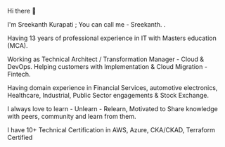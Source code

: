 Hi there 👋

I'm Sreekanth Kurapati ; You can call me - Sreekanth. .

Having 13 years of professional experience in IT with Masters education (MCA).

Working as Technical Architect / Transformation Manager - Cloud & DevOps. Helping customers with Implementation & Cloud Migration - Fintech.

Having domain experience in Financial Services, automotive electronics, Healthcare, Industrial, Public Sector engagements & Stock Exchange.

I always love to learn - Unlearn - Relearn, Motivated to Share knowledge with peers, community and learn from them.

I have 10+ Technical Certification in AWS, Azure, CKA/CKAD, Terraform Certified

